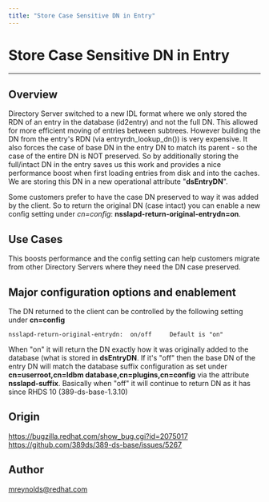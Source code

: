 ```yaml
---
title: "Store Case Sensitive DN in Entry"
---
```


# Store Case Sensitive DN in Entry
----------------

Overview
--------

Directory Server switched to a new IDL format where we only stored the RDN of an entry in the database (id2entry) and not the full DN.  This allowed for more efficient moving of entries between subtrees.  However building the DN from the entry's RDN (via entryrdn_lookup_dn()) is very expensive.  It also forces the case of base DN in the entry DN to match its parent - so the case of the entire DN is NOT preserved.  So by additionally storing the full/intact DN in the entry saves us this work and provides a nice performance boost when first loading entries from disk and into the caches.  We are storing this DN in a new operational attribute "**dsEntryDN**".  

Some customers prefer to have the case DN preserved to way it was added by the client.  So to return the original DN (case intact) you can enable a new config setting under *cn=config*: **nsslapd-return-original-entrydn=on**.

Use Cases
---------

This boosts performance and the config setting can help customers migrate from other Directory Servers where they need the DN case preserved.


Major configuration options and enablement
------------------------------------------

The DN returned to the client can be controlled by the following setting under **cn=config**

    nsslapd-return-original-entrydn:  on/off     Default is "on"

When "on" it will return the DN exactly how it was originally added to the database (what is stored in **dsEntryDN**.  If it's "off" then the base DN of the entry DN will match the database suffix configuration as set under **cn=userroot,cn=ldbm database,cn=plugins,cn=config** via the attribute **nsslapd-suffix**.  Basically when "off" it will continue to return DN as it has since RHDS 10 (389-ds-base-1.3.10)

Origin
-------------

<https://bugzilla.redhat.com/show_bug.cgi?id=2075017>
<https://github.com/389ds/389-ds-base/issues/5267>

Author
------

<mreynolds@redhat.com>
